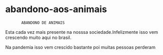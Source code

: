 # abandono-aos-animais
           ABANDONO DE ANIMAIS
<p> Esta cada vez mais presente na nosssa sociedade.Infelizmente isso vem crescendo muito aqui no brasil.<p/>
<p> Na pandemia isso vem crescido bastante poi muitas pessoas perderam
